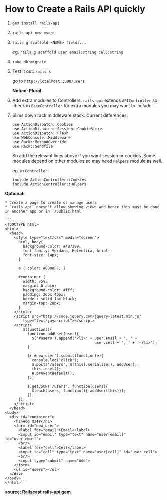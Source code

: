# How to Create a Rails API quickly

1. `gem install rails-api`

2. `rails-api new myapi`

3. `rails g scaffold <NAME> fields...`

    eg. `rails g scaffold user email:string cell:string`

4. `rake db:migrate`

5. Test it out: `rails s`

    go to `http://localhost:3000/users`

    **Notice: Plural**

6. Add extra modules to Controllers. `rails-api` extends `APIController` so check in `BaseController` for extra modules you may want to include.

7. Slims down rack middleware stack. Current differences:

    ```
    use ActionDispatch::Cookies
    use ActionDispatch::Session::CookieStore
    use ActionDispatch::Flash
    use WebConsole::Middleware
    use Rack::MethodOverride
    use Rack::Sendfile
    ```

    So add the relevant lines above if you want session or cookies. Some modules depend on other modules so may need `Helpers` module as well.

    eg. in `Controller`:

    ```
    include ActionController::Cookies
    include ActionController::Helpers
    ```

**Optional:**

    * Create a page to create or manage users
    * `rails-api` doesn't allow showing views and hence this must be done in another app or in `/public.html`

    ```
    <!DOCTYPE html>
    <html>
      <head>
        <style type="text/css" media="screen">
          html, body{
            background-color: #4B7399;
            font-family: Verdana, Helvetica, Arial;
            font-size: 14px;
          }

          a { color: #0000FF; }

          #container {
            width: 75%;
            margin: 0 auto;
            background-color: #fff;
            padding: 20px 40px;
            border: solid 1px black;
            margin-top: 20px;
          }
        </style>
        <script src="http://code.jquery.com/jquery-latest.min.js"
            type="text/javascript"></script>
        <script>
            $(function(){
              function addUser(user){
                $('#users').append('<li>' + user.email + ', ' +
                                            user.cell + ', ' + '</li>');
              }

              $('#new_user').submit(function(e){
                console.log('click');
                $.post('/users', $(this).serialize(), addUser);
                this.reset();
                e.preventDefault();
              });

              $.getJSON('/users', function(users){
                $.each(users, function(){ addUser(this)});
              });
          });
        </script>
      </head>
    <body>
      <div id="container">
        <h1>Add User</h1>
        <form id="new_user">
          <label for="email">Email</label>
          <input id="email" type="text" name="user[email]" id="user_email">
          <br/>
          <label for="cell">Cell</label>
          <input id="cell" type="text" name="user[cell]" id="user_cell">
          <br/>
          <input type="submit" name="Add">
        </form>
        <ul id="users"></ul>
      </div>
    </body>
    </html>```

**source: [Railscast rails-api gem](http://railscasts.com/episodes/348-the-rails-api-gem)**
